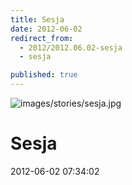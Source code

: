 ```yaml
---
title: Sesja
date: 2012-06-02
redirect_from: 
  - 2012/2012.06.02-sesja
  - sesja

published: true
---
```



![images/stories/sesja.jpg](images/stories/sesja.jpg)

# Sesja

<time>2012-06-02 07:34:02</time>






<!--CONTENT FROM OLD SERVER (jos before 2013): 



-->

<!--{{json:{"created_date":"2012-06-02 07:34:02","publish_down":"0000-00-00 00:00:00","id":"1115"}}}-->
